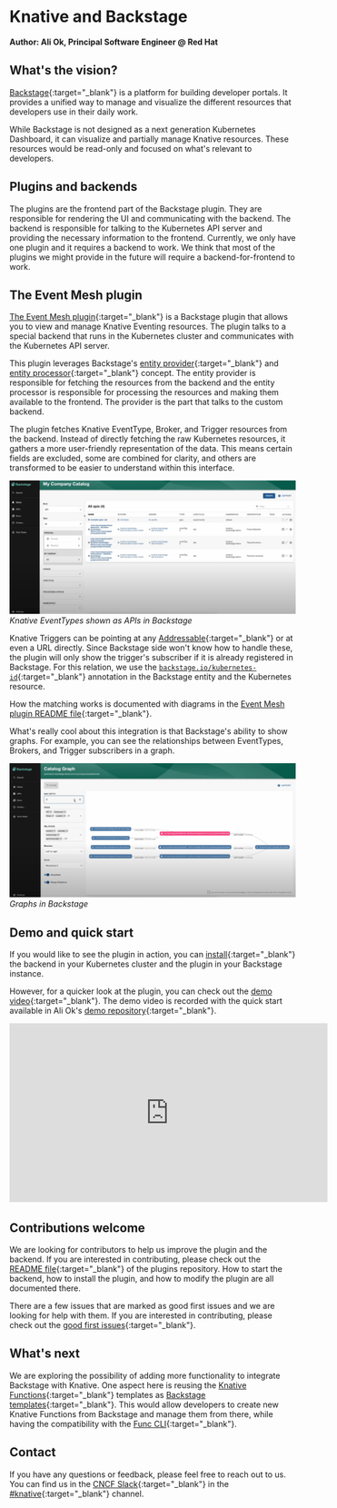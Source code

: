 # Knative and Backstage

**Author: Ali Ok, Principal Software Engineer @ Red Hat**

## What's the vision?

[Backstage](https://backstage.io/){:target="_blank"} is a platform for building developer portals. It provides a unified way to manage and visualize the different resources that developers use in their daily work. 

While Backstage is not designed as a next generation Kubernetes Dashboard, it can visualize and partially manage Knative resources. These resources would be read-only and focused on what's relevant to developers.

## Plugins and backends

The plugins are the frontend part of the Backstage plugin. They are responsible for rendering the UI and communicating with the backend. The backend is responsible for talking to the Kubernetes API server and providing the necessary information to the frontend. Currently, we only have one plugin and it requires a backend to work. We think that most of the plugins we might provide in the future will require a backend-for-frontend to work.

## The Event Mesh plugin

[The Event Mesh plugin](https://github.com/knative-extensions/backstage-plugins){:target="_blank"} is a Backstage plugin that allows you to view and manage Knative Eventing resources. The plugin talks to a special backend that runs in the Kubernetes cluster and communicates with the Kubernetes API server. 


This plugin leverages Backstage's [entity provider](https://backstage.io/docs/features/software-catalog/external-integrations/#custom-entity-providers){:target="_blank"} and [entity processor](https://backstage.io/docs/features/software-catalog/external-integrations/#custom-processors){:target="_blank"} concept. The entity provider is responsible for fetching the resources from the backend and the entity processor is responsible for processing the resources and making them available to the frontend. The provider is the part that talks to the custom backend.

The plugin fetches Knative EventType, Broker, and Trigger resources from the backend. Instead of directly fetching the raw Kubernetes resources, it gathers a more user-friendly representation of the data. This means certain fields are excluded, some are combined for clarity, and others are transformed to be easier to understand within this interface.

![Knative EventTypes shown as APIs in Backstage](images/knative-backstage-plugins-01.png)
*Knative EventTypes shown as APIs in Backstage*

Knative Triggers can be pointing at any [Addressable](https://knative.dev/docs/concepts/duck-typing/#addressable){:target="_blank"} or at even a URL directly. Since Backstage side won't know how to handle these, the plugin will only show the trigger's subscriber if it is already registered in Backstage. For this relation, we use the [`backstage.io/kubernetes-id`](https://backstage.io/docs/features/kubernetes/configuration#surfacing-your-kubernetes-components-as-part-of-an-entity){:target="_blank"} annotation in the Backstage entity and the Kubernetes resource.

How the matching works is documented with diagrams in the [Event Mesh plugin README file](https://github.com/knative-extensions/backstage-plugins?tab=readme-ov-file#event-mesh-plugin-1){:target="_blank"}.

What's really cool about this integration is that Backstage's ability to show graphs. For example, you can see the relationships between EventTypes, Brokers, and Trigger subscribers in a graph.

![Event connection graphs in Backstage](images/knative-backstage-plugins-02.png)
*Graphs in Backstage*

## Demo and quick start

If you would like to see the plugin in action, you can [install](https://github.com/knative-extensions/backstage-plugins?tab=readme-ov-file#running-the-backstage-plugin){:target="_blank"} the backend in your Kubernetes cluster and the plugin in your Backstage instance.

However, for a quicker look at the plugin, you can check out the [demo video](https://www.youtube.com/watch?v=4h1j1v8KrY0){:target="_blank"}.
The demo video is recorded with the quick start available in Ali Ok's [demo repository](https://github.com/aliok/knative-backstage-demo){:target="_blank"}.

<iframe width="560" height="315" src="https://www.youtube.com/embed/4h1j1v8KrY0?si=tzUmjcrYOfCy6E1H" title="YouTube video player" frameborder="0" allow="accelerometer; autoplay; clipboard-write; encrypted-media; gyroscope; picture-in-picture; web-share" allowfullscreen></iframe>


## Contributions welcome

We are looking for contributors to help us improve the plugin and the backend. If you are interested in contributing, please check out the [README file](https://github.com/knative-extensions/backstage-plugins){:target="_blank"} of the plugins repository. How to start the backend, how to install the plugin, and how to modify the plugin are all documented there.

There are a few issues that are marked as good first issues and we are looking for help with them. If you are interested in contributing, please check out the [good first issues](https://github.com/knative-extensions/backstage-plugins/issues?q=is%3Aissue+is%3Aopen+label%3A%22good+first+issue%22){:target="_blank"}.

## What's next

We are exploring the possibility of adding more functionality to integrate Backstage with Knative. One aspect here is reusing the [Knative Functions](https://knative.dev/docs/functions/){:target="_blank"} templates as [Backstage templates](https://backstage.io/docs/features/software-templates/adding-templates){:target="_blank"}. This would allow developers to create new Knative Functions from Backstage and manage them from there, while having the compatibility with the [Func CLI](https://knative.dev/docs/functions/install-func/){:target="_blank"}.

## Contact

If you have any questions or feedback, please feel free to reach out to us. You can find us in the [CNCF Slack](https://communityinviter.com/apps/cloud-native/cncf){:target="_blank"} in the [#knative](https://cloud-native.slack.com/archives/C04LGHDR9K7){:target="_blank"} channel.
